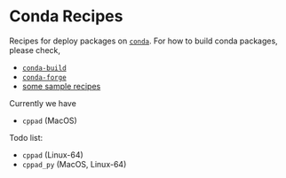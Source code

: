 # Conda Recipes

Recipes for deploy packages on [`conda`](https://docs.conda.io/en/latest/).
For how to build conda packages, please check,
* [`conda-build`](https://docs.conda.io/projects/conda-build/en/latest/)
* [`conda-forge`](https://conda-forge.org/)
* [some sample recipes](https://github.com/conda/conda-recipes)

Currently we have
* `cppad` (MacOS)

Todo list:
* `cppad` (Linux-64)
* `cppad_py` (MacOS, Linux-64)
